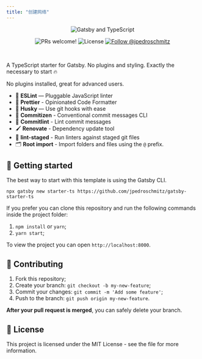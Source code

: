 ```yaml
---
title: "创建网络"
---
```


<p align="center">
  <img src="https://www.joaopedro.cc/img/github/typescript-gatsby-starter.png" alt="Gatsby and TypeScript" />
</p>

<p align="center">
  <img src="https://img.shields.io/static/v1?label=PRs&message=welcome&style=for-the-badge&color=24B36B&labelColor=000000" alt="PRs welcome!" />

  <img alt="License" src="https://img.shields.io/github/license/jpedroschmitz/gatsby-starter-ts?style=for-the-badge&color=24B36B&labelColor=000000" />

  <a href="https://twitter.com/intent/follow?screen_name=jpedroschmitz">
    <img src="https://img.shields.io/twitter/follow/jpedroschmitz?style=for-the-badge&color=24B36B&labelColor=000000" alt="Follow @jpedroschmitz" />
  </a>
</p>

<br>

A TypeScript starter for Gatsby. No plugins and styling. Exactly the necessary to start 🔥

No plugins installed, great for advanced users.

- 📏 **ESLint** — Pluggable JavaScript linter
- 💖 **Prettier** - Opinionated Code Formatter
- 🐶 **Husky** — Use git hooks with ease
- 📄 **Commitizen** - Conventional commit messages CLI
- 🚓 **Commitlint** - Lint commit messages
- 🖌 **Renovate** - Dependency update tool
- 🚫 **lint-staged** - Run linters against staged git files
- 🗂 **Root import** - Import folders and files using the `@` prefix.

## 🚀 Getting started


The best way to start with this template is using the Gatsby CLI.

```
npx gatsby new starter-ts https://github.com/jpedroschmitz/gatsby-starter-ts
```

If you prefer you can clone this repository and run the following commands inside the project folder:

1. `npm install` or `yarn`;
2. `yarn start`;

To view the project you can open `http://localhost:8000`.

## 🤝 Contributing

1. Fork this repository;
2. Create your branch: `git checkout -b my-new-feature`;
3. Commit your changes: `git commit -m 'Add some feature'`;
4. Push to the branch: `git push origin my-new-feature`.

**After your pull request is merged**, you can safely delete your branch.

## 📝 License

This project is licensed under the MIT License - see the file for more information.
